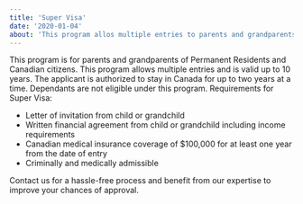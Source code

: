 ```yaml
---
title: 'Super Visa'
date: '2020-01-04'
about: 'This program allos multiple entries to parents and grandparents of Permanent Residents and Canadian citizens'
---
```


This program is for parents and grandparents of Permanent Residents and Canadian citizens. This program allows multiple entries and is valid up to 10 years. The applicant is authorized to stay in Canada for up to two years at a time. Dependants are not eligible under this program.
Requirements for Super Visa:
<div style="margin:8px;"></div>

<ul style="list-style-type: disc; list-style-position: outside; margin-top:5px; margin-left:5px;">
<li> Letter of invitation from child or grandchild </li>
<li> Written financial agreement from child or grandchild including income requirements </li>
<li> Canadian medical insurance coverage of $100,000 for at least one year from the date of entry </li>
<li> Criminally and medically admissible </li>
</ul>
<div style="margin:8px;"></div>

Contact us for a hassle-free process and benefit from our expertise to improve your chances of approval.